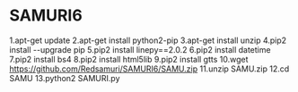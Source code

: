 # SAMURI6
1.apt-get update
2.apt-get install python2-pip
3.apt-get install unzip
4.pip2 install --upgrade pip
5.pip2 install linepy==2.0.2
6.pip2 install datetime
7.pip2 install bs4
8.pip2 install html5lib
9.pip2 install gtts
10.wget https://github.com/Redsamuri/SAMURI6/SAMU.zip
11.unzip SAMU.zip
12.cd SAMU
13.python2 SAMURI.py
